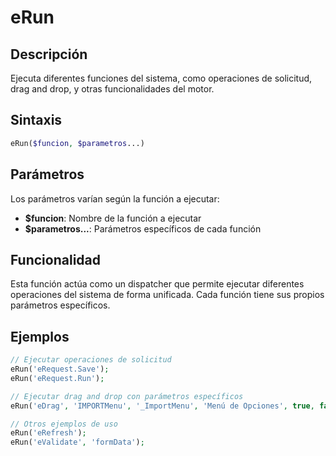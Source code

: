 # eRun

## Descripción
Ejecuta diferentes funciones del sistema, como operaciones de solicitud, drag and drop, y otras funcionalidades del motor.

## Sintaxis
```php
eRun($funcion, $parametros...)
```

## Parámetros
Los parámetros varían según la función a ejecutar:
- **$funcion**: Nombre de la función a ejecutar
- **$parametros...**: Parámetros específicos de cada función

## Funcionalidad
Esta función actúa como un dispatcher que permite ejecutar diferentes operaciones del sistema de forma unificada. Cada función tiene sus propios parámetros específicos.

## Ejemplos
```php
// Ejecutar operaciones de solicitud
eRun('eRequest.Save');
eRun('eRequest.Run');

// Ejecutar drag and drop con parámetros específicos
eRun('eDrag', 'IMPORTMenu', '_ImportMenu', 'Menú de Opciones', true, false, 0, 'B');

// Otros ejemplos de uso
eRun('eRefresh');
eRun('eValidate', 'formData');
```